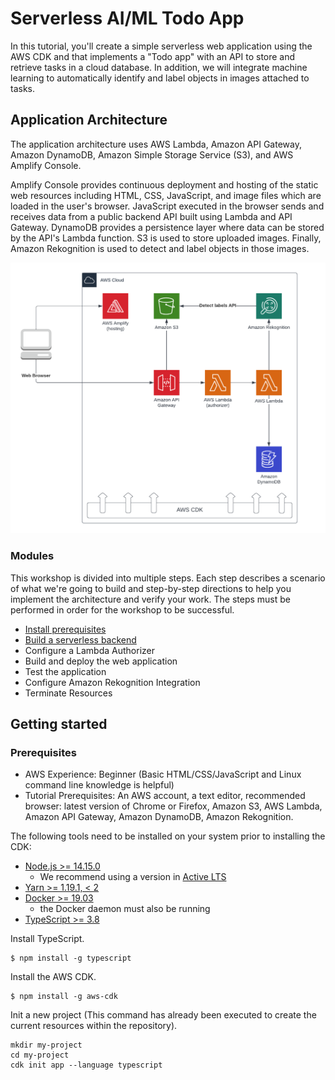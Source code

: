 # Serverless AI/ML Todo App

In this tutorial, you'll create a simple serverless web application using the AWS CDK and that implements a "Todo app"
with an API to store and retrieve tasks in a cloud database. In addition, we will integrate machine learning to
automatically identify and label objects in images attached to tasks.

## Application Architecture

The application architecture uses AWS Lambda, Amazon API Gateway, Amazon DynamoDB, Amazon Simple Storage Service (S3),
and AWS Amplify Console.

Amplify Console provides continuous deployment and hosting of the static web resources
including HTML, CSS, JavaScript, and image files which are loaded in the user's browser. JavaScript executed in the
browser sends and receives data from a public backend API built using Lambda and API Gateway. DynamoDB provides a
persistence layer where data can be stored by the API's Lambda function. S3 is used to store uploaded images. Finally,
Amazon Rekognition is used to detect and label objects in those images.

![architecture](assets/architecture.png)

### Modules
This workshop is divided into multiple steps. Each step describes a scenario of what we're going to build and step-by-step directions to help you implement the architecture and verify your work. The steps must be performed in order for the workshop to be successful.

- [Install prerequisites](#prerequisites)
- [Build a serverless backend](assets/serverless-backend.md)
- Configure a Lambda Authorizer
- Build and deploy the web application
- Test the application
- Configure Amazon Rekognition Integration
- Terminate Resources

## Getting started

### Prerequisites

- AWS Experience: Beginner (Basic HTML/CSS/JavaScript and Linux command line knowledge is helpful)
- Tutorial Prerequisites: An AWS account, a text editor, recommended browser: latest version of Chrome or Firefox,
  Amazon S3, AWS Lambda, Amazon API Gateway, Amazon DynamoDB, Amazon Rekognition.

The following tools need to be installed on your system prior to installing the CDK:

- [Node.js >= 14.15.0](https://nodejs.org/download/release/latest-v14.x/)
    - We recommend using a version in [Active LTS](https://nodejs.org/en/about/releases/)
- [Yarn >= 1.19.1, < 2](https://yarnpkg.com/lang/en/docs/install)
- [Docker >= 19.03](https://docs.docker.com/get-docker/)
    - the Docker daemon must also be running
- [TypeScript >= 3.8](https://www.npmjs.com/package/typescript)

Install TypeScript.

```
$ npm install -g typescript
```

Install the AWS CDK.

```
$ npm install -g aws-cdk 
```

Init a new project (This command has already been executed to create the current resources within the repository).

```
mkdir my-project
cd my-project
cdk init app --language typescript
```

